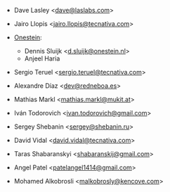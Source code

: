 - Dave Lasley \<<dave@laslabs.com>\>

- Jairo Llopis \<<jairo.llopis@tecnativa.com>\>

- [Onestein](https://www.onestein.nl):
  - Dennis Sluijk \<<d.sluijk@onestein.nl>\>
  - Anjeel Haria

- Sergio Teruel \<<sergio.teruel@tecnativa.com>\>

- Alexandre Díaz \<<dev@redneboa.es>\>

- Mathias Markl \<<mathias.markl@mukit.at>\>

- Iván Todorovich \<<ivan.todorovich@gmail.com>\>

- Sergey Shebanin \<<sergey@shebanin.ru>\>

- David Vidal \<<david.vidal@tecnativa.com>\>

- Taras Shabaranskyi \<<shabaranskij@gmail.com>\>

- Angel Patel \<<patelangel1414@gmail.com>\>

- Mohamed Alkobrosli \<<malkobrosly@kencove.com>\>
